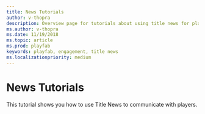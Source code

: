 ```yaml
---
title: News Tutorials
author: v-thopra
description: Overview page for tutorials about using title news for player engagement in PlayFab.
ms.author: v-thopra
ms.date: 11/19/2018
ms.topic: article
ms.prod: playfab
keywords: playfab, engagement, title news
ms.localizationpriority: medium
---
```


# News Tutorials

This tutorial shows you how to use Title News to communicate with players.
